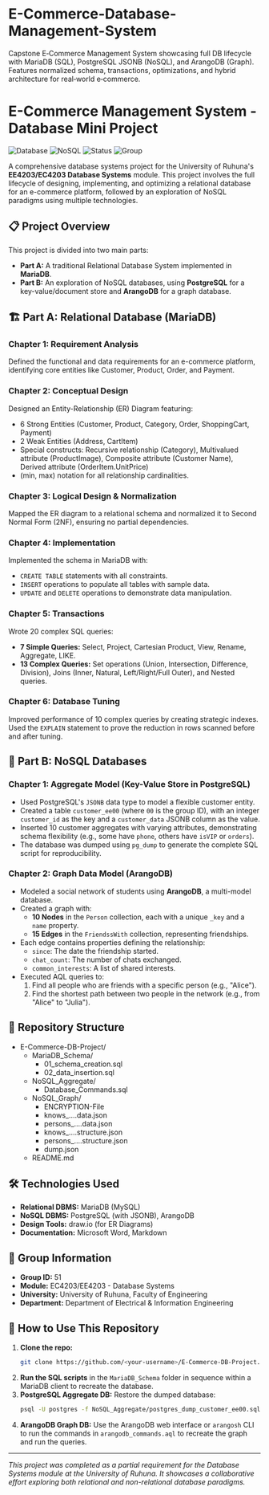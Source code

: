 # E-Commerce-Database-Management-System
Capstone E‑Commerce Management System showcasing full DB lifecycle with MariaDB (SQL), PostgreSQL JSONB (NoSQL), and ArangoDB (Graph). Features normalized schema, transactions, optimizations, and hybrid architecture for real‑world e‑commerce.

# E-Commerce Management System - Database Mini Project

![Database](https://img.shields.io/badge/Database-MariaDB-blue) ![NoSQL](https://img.shields.io/badge/NoSQL-PostgreSQL%20%7C%20ArangoDB-green) ![Status](https://img.shields.io/badge/Status-Completed-brightgreen) ![Group](https://img.shields.io/badge/Group-03_01-orange)

A comprehensive database systems project for the University of Ruhuna's **EE4203/EC4203 Database Systems** module. This project involves the full lifecycle of designing, implementing, and optimizing a relational database for an e-commerce platform, followed by an exploration of NoSQL paradigms using multiple technologies.

## 📋 Project Overview

This project is divided into two main parts:
- **Part A:** A traditional Relational Database System implemented in **MariaDB**.
- **Part B:** An exploration of NoSQL databases, using **PostgreSQL** for a key-value/document store and **ArangoDB** for a graph database.

## 🏗️ Part A: Relational Database (MariaDB)

### Chapter 1: Requirement Analysis
Defined the functional and data requirements for an e-commerce platform, identifying core entities like Customer, Product, Order, and Payment.

### Chapter 2: Conceptual Design
Designed an Entity-Relationship (ER) Diagram featuring:
- 6 Strong Entities (Customer, Product, Category, Order, ShoppingCart, Payment)
- 2 Weak Entities (Address, CartItem)
- Special constructs: Recursive relationship (Category), Multivalued attribute (ProductImage), Composite attribute (Customer Name), Derived attribute (OrderItem.UnitPrice)
- (min, max) notation for all relationship cardinalities.

### Chapter 3: Logical Design & Normalization
Mapped the ER diagram to a relational schema and normalized it to Second Normal Form (2NF), ensuring no partial dependencies.

### Chapter 4: Implementation
Implemented the schema in MariaDB with:
- `CREATE TABLE` statements with all constraints.
- `INSERT` operations to populate all tables with sample data.
- `UPDATE` and `DELETE` operations to demonstrate data manipulation.

### Chapter 5: Transactions
Wrote 20 complex SQL queries:
- **7 Simple Queries:** Select, Project, Cartesian Product, View, Rename, Aggregate, LIKE.
- **13 Complex Queries:** Set operations (Union, Intersection, Difference, Division), Joins (Inner, Natural, Left/Right/Full Outer), and Nested queries.

### Chapter 6: Database Tuning
Improved performance of 10 complex queries by creating strategic indexes. Used the `EXPLAIN` statement to prove the reduction in rows scanned before and after tuning.

## 🍃 Part B: NoSQL Databases

### Chapter 1: Aggregate Model (Key-Value Store in PostgreSQL)
- Used PostgreSQL's `JSONB` data type to model a flexible customer entity.
- Created a table `customer_ee00` (where `00` is the group ID), with an integer `customer_id` as the key and a `customer_data` JSONB column as the value.
- Inserted 10 customer aggregates with varying attributes, demonstrating schema flexibility (e.g., some have `phone`, others have `isVIP` or `orders`).
- The database was dumped using `pg_dump` to generate the complete SQL script for reproducibility.

### Chapter 2: Graph Data Model (ArangoDB)
- Modeled a social network of students using **ArangoDB**, a multi-model database.
- Created a graph with:
  - **10 Nodes** in the `Person` collection, each with a unique `_key` and a `name` property.
  - **15 Edges** in the `FriendssWith` collection, representing friendships.
- Each edge contains properties defining the relationship:
  - `since`: The date the friendship started.
  - `chat_count`: The number of chats exchanged.
  - `common_interests`: A list of shared interests.
- Executed AQL queries to:
  1.  Find all people who are friends with a specific person (e.g., "Alice").
  2.  Find the shortest path between two people in the network (e.g., from "Alice" to "Julia").

## 📁 Repository Structure

- E-Commerce-DB-Project/
  - MariaDB_Schema/
    - 01_schema_creation.sql
    - 02_data_insertion.sql
  - NoSQL_Aggregate/
    - Database_Commands.sql
  - NoSQL_Graph/
    - ENCRYPTION-File
    - knows_....data.json
    - persons_....data.json
    - knows_....structure.json
    - persons_....structure.json
    - dump.json
  - README.md
                     
## 🛠️ Technologies Used

- **Relational DBMS:** MariaDB (MySQL)
- **NoSQL DBMS:** PostgreSQL (with JSONB), ArangoDB
- **Design Tools:** draw.io (for ER Diagrams)
- **Documentation:** Microsoft Word, Markdown

## 👥 Group Information

- **Group ID:** 51
- **Module:** EC4203/EE4203 - Database Systems
- **University:** University of Ruhuna, Faculty of Engineering
- **Department:** Department of Electrical & Information Engineering

## 🔄 How to Use This Repository

1.  **Clone the repo:**
    ```bash
    git clone https://github.com/<your-username>/E-Commerce-DB-Project.git
    ```
2.  **Run the SQL scripts** in the `MariaDB_Schema` folder in sequence within a MariaDB client to recreate the database.
3.  **PostgreSQL Aggregate DB:** Restore the dumped database:
    ```bash
    psql -U postgres -f NoSQL_Aggregate/postgres_dump_customer_ee00.sql
    ```
4.  **ArangoDB Graph DB:** Use the ArangoDB web interface or `arangosh` CLI to run the commands in `arangodb_commands.aql` to recreate the graph and run the queries.

---

*This project was completed as a partial requirement for the Database Systems module at the University of Ruhuna. It showcases a collaborative effort exploring both relational and non-relational database paradigms.*